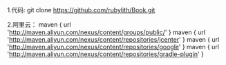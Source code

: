 1.代码:
git clone https://github.com/rubylith/Book.git

2.阿里云：
maven { url 'http://maven.aliyun.com/nexus/content/groups/public/' }
maven { url 'http://maven.aliyun.com/nexus/content/repositories/jcenter' }
maven { url 'http://maven.aliyun.com/nexus/content/repositories/google' }
maven { url 'http://maven.aliyun.com/nexus/content/repositories/gradle-plugin' }